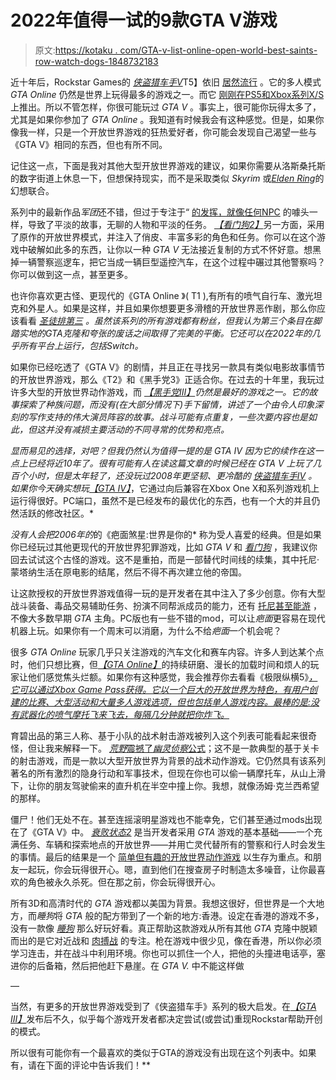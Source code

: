 # 2022年值得一试的9款GTA V游戏

> 原文:[https://kotaku . com/GTA-v-list-online-open-world-best-saints-row-watch-dogs-1848732183](https://kotaku.com/gta-v-list-online-open-world-best-saints-row-watch-dogs-1848732183)

近十年后，Rockstar Games的 [*侠盗猎车手V*](https://kotaku.com/grand-theft-auto-v-the-kotaku-review-1324730770)T5】依旧 [居然流行](https://kotaku.com/eight-years-later-gta-v-is-the-most-watched-game-on-tw-1848266974) 。它的多人模式 *GTA Online* 仍然是世界上玩得最多的游戏之一。而它 [刚刚在PS5和Xbox系列X/S](https://kotaku.com/gta-online-gtav-ps5-xbox-series-x-next-gen-review-impre-1848652706) 上推出。所以不管怎样，你很可能玩过 *GTA V* 。事实上，很可能你玩得太多了，尤其是如果你参加了 *GTA Online* 。我知道有时候我会有这种感觉。但是，如果你像我一样，只是一个开放世界游戏的狂热爱好者，你可能会发现自己渴望一些与《GTA V》相同的东西，但也有所不同。

记住这一点，下面是我对其他大型开放世界游戏的建议，如果你需要从洛斯桑托斯的数字街道上休息一下，但想保持现实，而不是采取类似 *Skyrim* 或[*Elden Ring*](https://kotaku.com/elden-ring-fromsoftware-review-hidetaka-miyazaki-dark-s-1848694257)的幻想联合。

系列中的最新作品*军团*还不错，但过于专注于“ [的发挥，就像任何NPC](https://kotaku.com/hands-on-with-watch-dogs-legion-a-radical-rework-with-1835384616) 的噱头一样，导致了平淡的故事，无聊的人物和平淡的任务。 [*【看门狗2】*](https://kotaku.com/watch-dogs-2-the-kotaku-review-1789106378)另一方面，采用了原作的开放世界模式，并注入了俏皮、丰富多彩的角色和任务。你可以在这个游戏中破解如此多的东西，让你以一种 *GTA V* 无法接近复制的方式不怀好意。想黑掉一辆警察巡逻车，把它当成一辆巨型遥控汽车，在这个过程中碾过其他警察吗？你可以做到这一点，甚至更多。

也许你喜欢更古怪、更现代的《GTA Online 》( T1 ),有所有的喷气自行车、激光坦克和外星人。如果是这样，并且如果你想要更多滑稽的开放世界恶作剧，那么你应该看看 [*圣徒排第三*](https://kotaku.com/saint-s-row-the-third-remastered-looks-nice-but-feels-1843608576) *。虽然该系列的所有游戏都有粉丝，但我认为第三个条目在脚踏实地的GTA克隆和夸张的废话之间取得了完美的平衡。它还可以在2022年的几乎所有平台上运行，包括Switch。*

如果你已经吃透了《GTA V》的剧情，并且正在寻找另一款具有类似电影故事情节的开放世界游戏，那么《T2》和《黑手党3》正适合你。在过去的十年里，我玩过许多大型的开放世界动作游戏，而 [*【黑手党III】*](https://kotaku.com/mafia-iii-the-kotaku-review-1787722761)*仍然是最好的游戏之一。它的故事探索了种族问题，而没有(在大部分情况下)手下留情，讲述了一个由令人印象深刻的写作支持的伟大演员阵容的故事。战斗可能有点重复，一些次要内容也是如此，但这并没有减损主要活动的不同寻常的优势和亮点。*

 *显而易见的选择，对吧？但我仍然认为值得一提的是 *GTA IV* 因为它的续作在这一点上已经将近10年了。很有可能有人在读这篇文章的时候已经在 *GTA V* 上玩了几百个小时，但是太年轻了，还没玩过2008年更坚韧、更冷酷的 [*侠盗猎车手IV*](https://kotaku.com/rockstar-must-cut-some-music-from-gta-iv-but-plans-to-1825159152) 。如果你今天确实想玩[*【GTA IV】*](https://kotaku.com/ten-years-later-gta-ivs-multiplayer-is-still-fun-and-1825632067)*，它通过向后兼容在Xbox One X和系列游戏机上运行得很好。PC端口，虽然不是已经发布的最优化的东西，也有一个大的并且仍然活跃的修改社区。*

 *没有人会把2006年的*的《疤面煞星:世界是你的* 称为受人喜爱的经典。但是如果你已经玩过其他更现代的开放世界犯罪游戏，比如 *GTA V* 和 [*看门狗*](https://kotaku.com/so-far-watch-dogs-legion-is-one-of-2020-s-most-fascina-1845513399) ，我建议你回去试试这个古怪的游戏。这不是重拍，而是一部替代时间线的续集，其中托尼·蒙塔纳生活在原电影的结尾，然后不得不再次建立他的帝国。

让这款授权的开放世界游戏值得一玩的是开发者在其中注入了多少创意。你有大型战斗装备、毒品交易辅助任务、扮演不同帮派成员的能力，还有 [托尼甚至能游](https://youtu.be/O49W2uGIu_s) ，不像大多数早期 *GTA* 主角。PC版也有一些不错的mod，可以让*疤面*更容易在现代机器上玩。如果你有一个周末可以消磨，为什么不给*疤面*一个机会呢？

很多 *GTA Online* 玩家几乎只关注游戏的汽车文化和赛车内容。许多人到达某个点时，他们只想比赛，但[*【GTA Online】*](https://kotaku.com/grand-theft-auto-online-the-kotaku-review-1844188338)的持续研磨、漫长的加载时间和烦人的玩家让他们感觉焦头烂额。如果你有这种感觉，我会推荐你去看看《极限纵横5》[*，它可以通过Xbox Game Pass获得。它以一个巨大的开放世界为特色，有用户创建的比赛、大型活动和大量多人游戏选项，但也包括单人游戏内容。最棒的是:没有武器化的喷气摩托飞来飞去，每隔几分钟就把你炸飞。*](https://kotaku.com/forza-horizon-5-the-kotaku-review-1847989847)

育碧出品的第三人称、基于小队的战术射击游戏被列入这个列表可能看起来很奇怪，但让我来解释一下。 [*荒野*震撼了*幽灵侦察*公式](https://kotaku.com/ghost-recon-wildlands-the-kotaku-review-1793227761)；这不是一款典型的基于关卡的射击游戏，而是一款以大型开放世界为背景的战术动作游戏。它仍然具有该系列著名的所有激烈的隐身行动和军事技术，但现在你也可以偷一辆摩托车，从山上滑下，让你的朋友驾驶偷来的直升机在半空中撞上你。我想，就像汤姆·克兰西希望的那样。

僵尸！他们无处不在。甚至连摇滚明星游戏也不能幸免，它们甚至通过mods出现在了《GTA V》中。 [*衰败状态2*](https://kotaku.com/state-of-decay-2-the-kotaku-review-1826086560) 是当开发者采用 *GTA* 游戏的基本基础——一个充满任务、车辆和探索地点的开放世界——并用亡灵代替所有的警察和行人时会发生的事情。最后的结果是一个 [简单但有趣的开放世界动作游戏](https://kotaku.com/state-of-decay-2-heartland-gives-me-what-i-wanted-and-1835498275) 以生存为重点。和朋友一起玩，你会玩得很开心。嗯，直到他们在搜查房子时制造太多噪音，让你最喜欢的角色被永久杀死。但在那之前，你会玩得很开心。

所有3D和高清时代的 *GTA* 游戏都以美国为背景。我想这很好，但世界是一个大地方，而*睡狗*将 *GTA* 般的配方带到了一个新的地方:香港。设定在香港的游戏不多，没有一款像 [*睡狗*](https://kotaku.com/sleeping-dogs-the-kotaku-review-5934272) 那么好玩好看。真正帮助这款游戏从所有其他 *GTA* 克隆中脱颖而出的是它对近战和 [肉搏战](https://kotaku.com/5-ways-sleeping-dogs-improves-on-grand-theft-auto-5938212) 的专注。枪在游戏中很少见，像在香港，所以你必须学习连击，并在战斗中利用环境。你也可以抓住一个人，把他的头撞进电话亭，塞进你的后备箱，然后把他赶下悬崖。在 *GTA V.* 中不能这样做

—

当然，有更多的开放世界游戏受到了《侠盗猎车手》系列的极大启发。在[*【GTA III】*](https://kotaku.com/gta-iii-made-just-vibing-in-its-world-incredible-1847929103)发布后不久，似乎每个游戏开发者都决定尝试(或尝试)重现Rockstar帮助开创的模式。

所以很有可能你有一个最喜欢的类似于GTA的游戏没有出现在这个列表中。如果有，请在下面的评论中告诉我们！**